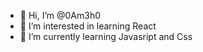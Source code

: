 - 👋 Hi, I’m @0Am3h0
- 👀 I’m interested in learning React
- 🌱 I’m currently learning Javasript and Css
<!---
0Am3h0/0Am3h0 is a ✨ special ✨ repository because its `README.md` (this file) appears on your GitHub profile.
You can click the Preview link to take a look at your changes.
--->
